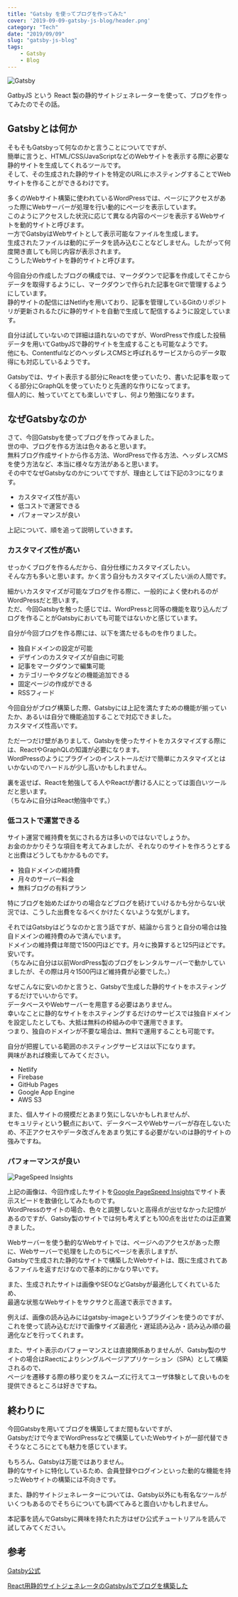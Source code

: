 ```yaml
---
title: "Gatsby を使ってブログを作ってみた"
cover: '2019-09-09-gatsby-js-blog/header.png'
category: "Tech"
date: "2019/09/09"
slug: "gatsby-js-blog"
tags:
    - Gatsby
    - Blog
---
```


![Gatsby](./gatsby.png)

GatbyJS という React 製の静的サイトジェネレーターを使って、ブログを作ってみたのでその話。

## Gatsbyとは何か

そもそもGatsbyって何なのかと言うことについてですが、  
簡単に言うと、HTML/CSS/JavaScriptなどのWebサイトを表示する際に必要な静的サイトを生成してくれるツールです。  
そして、その生成された静的サイトを特定のURLにホスティングすることでWebサイトを作ることができるわけです。  

多くのWebサイト構築に使われているWordPressでは、ページにアクセスがあった際にWebサーバーが処理を行い動的にページを表示しています。  
このようにアクセスした状況に応じて異なる内容のページを表示するWebサイトを動的サイトと呼びます。  
一方でGatsbyはWebサイトとして表示可能なファイルを生成します。  
生成されたファイルは動的にデータを読み込むことなどしません。したがって何度開き直しても同じ内容が表示されます。  
こうしたWebサイトを静的サイトと呼びます。

今回自分の作成したブログの構成では、マークダウンで記事を作成してそこからデータを取得するようにし、マークダウンで作られた記事をGitで管理するようにしています。  
静的サイトの配信にはNetlifyを用いており、記事を管理しているGitのリポジトリが更新されるたびに静的サイトを自動で生成して配信するように設定しています。

自分は試していないので詳細は語れないのですが、WordPressで作成した投稿データを用いてGatbyJSで静的サイトを生成することも可能なようです。  
他にも、ContentfulなどのヘッダレスCMSと呼ばれるサービスからのデータ取得にも対応しているようです。  

Gatsbyでは、サイト表示する部分にReactを使っていたり、書いた記事を取ってくる部分にGraphQLを使っていたりと先進的な作りになってます。  
個人的に、触っていてとても楽しいですし、何より勉強になります。

## なぜGatsbyなのか

さて、今回Gatsbyを使ってブログを作ってみました。  
世の中、ブログを作る方法は色々あると思います。  
無料ブログ作成サイトから作る方法、WordPressで作る方法、ヘッダレスCMSを使う方法など、本当に様々な方法があると思います。  
その中でなぜGatsbyなのかについてですが、理由としては下記の3つになります。

- カスタマイズ性が高い
- 低コストで運営できる
- パフォーマンスが良い

上記について、順を追って説明していきます。

### カスタマイズ性が高い

せっかくブログを作るんだから、自分仕様にカスタマイズしたい。  
そんな方も多いと思います。かく言う自分もカスタマイズしたい派の人間です。

細かいカスタマイズが可能なブログを作る際に、一般的によく使われるのがWordPressだと思います。  
ただ、今回Gatsbyを触った感じでは、WordPressと同等の機能を取り込んだブログを作ることがGatsbyにおいても可能ではないかと感じています。

自分が今回ブログを作る際には、以下を満たせるものを作りました。

- 独自ドメインの設定が可能
- デザインのカスタマイズが自由に可能
- 記事をマークダウンで編集可能
- カテゴリーやタグなどの機能追加できる
- 固定ページの作成ができる
- RSSフィード

今回自分がブログ構築した際、Gatsbyには上記を満たすための機能が揃っていたか、あるいは自分で機能追加することで対応できました。  
カスタマイズ性高いです。

ただ一つだけ壁がありまして、Gatsbyを使ったサイトをカスタマイズする際には、ReactやGraphQLの知識が必要になります。  
WordPressのようにプラグインのインストールだけで簡単にカスタマイズとはいかないのでハードルが少し高いかもしれません。

裏を返せば、Reactを勉強してる人やReactが書ける人にとっては面白いツールだと思います。  
（ちなみに自分はReact勉強中です。）

### 低コストで運営できる

サイト運営で維持費を気にされる方は多いのではないでしょうか。  
お金のかかりそうな項目を考えてみましたが、それなりのサイトを作ろうとすると出費はどうしてもかかるものです。

- 独自ドメインの維持費
- 月々のサーバー料金
- 無料ブログの有料プラン

特にブログを始めたばかりの場合などブログを続けていけるかも分からない状況では、こうした出費をなるべくかけたくないような気がします。  

それではGatsbyはどうなのかと言う話ですが、結論から言うと自分の場合は独自ドメインの維持費のみで済んでいます。  
ドメインの維持費は年間で1500円ほどです。月々に換算すると125円ほどです。安いです。  
（ちなみに自分は以前WordPress製のブログをレンタルサーバーで動かしていましたが、その際は月々1500円ほど維持費が必要でした。）

なぜこんなに安いのかと言うと、Gatsbyで生成した静的サイトをホスティングするだけでいいからです。  
データベースやWebサーバーを用意する必要はありません。  
幸いなことに静的なサイトをホスティングするだけのサービスでは独自ドメインを設定したとしても、大抵は無料の枠組みの中で運用できます。  
つまり、独自のドメインが不要な場合は、無料で運用することも可能です。

自分が把握している範囲のホスティングサービスは以下になります。  
興味があれば検索してみてください。

- Netlify
- Firebase
- GitHub Pages
- Google App Engine
- AWS S3

また、個人サイトの規模だとあまり気にしないかもしれませんが、  
セキュリティという観点において、データベースやWebサーバーが存在しないため、不正アクセスやデータ改ざんをあまり気にする必要がないのは静的サイトの強みですね。

### パフォーマンスが良い

![PageSpeed Insights](./20190909-google-pagespeed-insight-yopinoji-com.png)

上記の画像は、今回作成したサイトを[Google PageSpeed Insights](https://developers.google.com/speed/pagespeed/insights/)でサイト表示スピードを数値化してみたものです。  
WordPressのサイトの場合、色々と調整しないと高得点が出せなかった記憶があるのですが、Gatsby製のサイトでは何も考えずとも100点を出せたのは正直驚きました。

Webサーバーを使う動的なWebサイトでは、ページへのアクセスがあった際に、Webサーバーで処理をしたのちにページを表示しますが、  
Gatsbyで生成された静的なサイトで構築したWebサイトは、既に生成されてあるファイルを返すだけなので基本的にかなり早いです。

また、生成されたサイトは画像やSEOなどGatsbyが最適化してくれているため、  
最適な状態なWebサイトをサクサクと高速で表示できます。

例えば、画像の読み込みにはgatsby-imageというプラグインを使うのですが、  
これを使って読み込むだけで画像サイズ最適化・遅延読み込み・読み込み順の最適化などを行ってくれます。  

また、サイト表示のパフォーマンスとは直接関係ありませんが、Gatsby製のサイトの場合はRaectによりシングルページアプリケーション（SPA）として構築されるので、  
ページを遷移する際の移り変りをスムーズに行えてユーザ体験として良いものを提供できるところは好きですね。

## 終わりに
今回Gatsbyを用いてブログを構築してまだ間もないですが、  
Gatsbyだけで今までWordPressなどで構築していたWebサイトが一部代替できそうなところにとても魅力を感じています。

もちろん、Gatsbyは万能ではありません。  
静的なサイトに特化しているため、会員登録やログインといった動的な機能を持ったWebサイトの構築には不向きです。

また、静的サイトジェネレーターについては、Gatsby以外にも有名なツールがいくつもあるのでそちらについても調べてみると面白いかもしれません。

本記事を読んでGatsbyに興味を持たれた方はぜひ公式チュートリアルを読んで試してみてください。

## 参考

[Gatsby公式](https://www.gatsbyjs.org)

[React用静的サイトジェネレータのGatsbyJsでブログを構築した](https://tsukamon.com/blogs/2)

